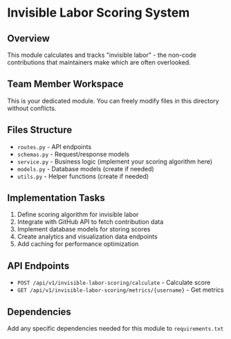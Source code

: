 # Invisible Labor Scoring System

## Overview
This module calculates and tracks "invisible labor" - the non-code contributions that maintainers make which are often overlooked.

## Team Member Workspace
This is your dedicated module. You can freely modify files in this directory without conflicts.

## Files Structure
- `routes.py` - API endpoints
- `schemas.py` - Request/response models
- `service.py` - Business logic (implement your scoring algorithm here)
- `models.py` - Database models (create if needed)
- `utils.py` - Helper functions (create if needed)

## Implementation Tasks
1. Define scoring algorithm for invisible labor
2. Integrate with GitHub API to fetch contribution data
3. Implement database models for storing scores
4. Create analytics and visualization data endpoints
5. Add caching for performance optimization

## API Endpoints
- `POST /api/v1/invisible-labor-scoring/calculate` - Calculate score
- `GET /api/v1/invisible-labor-scoring/metrics/{username}` - Get metrics

## Dependencies
Add any specific dependencies needed for this module to `requirements.txt`

